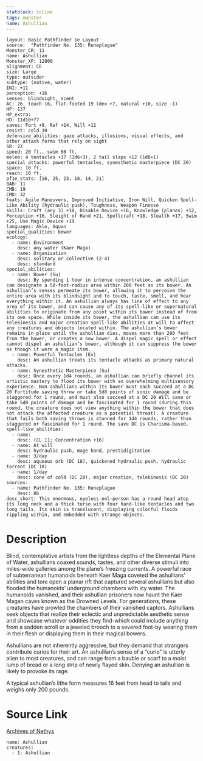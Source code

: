 ```yaml
---
statblock: inline
tags: monster
name: Ashullian
---
```

```statblock
layout: Basic Pathfinder 1e Layout
source:  "Pathfinder No. 135: Runeplague"
Monster_CR: 11
name: Ashullian
Monster_XP: 12800
alignment: CE
size: Large
type: outsider
subtype: (native, water)
INI: +11
perception: +16
senses: blindsight, scent
AC: 26, touch 16, flat-footed 19 (dex +7, natural +10, size -1)
HP: 137
HP_extra: 
HD: 11d10+77
saves: Fort +9, Ref +14, Will +11
resist: cold 30
defensive_abilities: gaze attacks, illusions, visual effects, and other attack forms that rely on sight
SR: 22
speed: 20 ft., swim 60 ft.
melee: 4 tentacles +17 (1d6+3), 2 tail slaps +12 (1d8+1)
special_attacks: powerful tentacles, synesthetic masterpiece (DC 20)
space: 10 ft.
reach: 10 ft.
pf1e_stats: [16, 25, 23, 18, 14, 21]
BAB: 11
CMB: 19
CMD: 32
feats: Agile Maneuvers, Improved Initiative, Iron Will, Quicken Spell-Like Ability (hydraulic push), Toughness, Weapon Finesse
skills: Craft (any 3) +18, Disable Device +16, Knowledge (planes) +12, Perception +16, Sleight of Hand +21, Spellcraft +18, Stealth +17, Swim +25, Use Magic Device +19
languages: Aklo, Aquan
special_qualities: bower
ecology:
  - name: Environment
    desc: any water (Kaer Maga)
  - name: Organisation
    desc: solitary or collective (2-4)
    desc: standard
special_abilities:
  - name: Bower (Su)
    desc: By spending 1 hour in intense concentration, an ashullian can designate a 50-foot-radius area within 200 feet as its bower. An ashullian’s senses permeate its bower, allowing it to perceive the entire area with its blindsight and to touch, taste, smell, and hear everything within it. An ashullian always has line of effect to any area of its bower, and can cause any of its spell-like or supernatural abilities to originate from any point within its bower instead of from its own space. While inside its bower, the ashullian can use its telekinesis and major creation spell-like abilities at will to affect any creatures and objects located within. The ashullian’s bower remains in place until the ashullian dies, moves more than 200 feet from the bower, or creates a new bower. A dispel magic spell or effect cannot dispel an ashullian’s bower, although it can suppress the bower as though it were a magic item.
  - name: Powerful Tentacles (Ex)
    desc: An ashullian treats its tentacle attacks as primary natural attacks.
  - name: Synesthetic Masterpiece (Su)
    desc: Once every 1d4 rounds, an ashullian can briefly channel its artistic mastery to flood its bower with an overwhelming multisensory experience. Non-ashullians within its bower must each succeed at a DC 20 Fortitude saving throw or take 5d8 points of sonic damage and be staggered for 1 round, and must also succeed at a DC 20 Will save or take 5d8 points of damage and be fascinated for 1 round (during this round, the creature does not view anything within the bower that does not attack the affected creature as a potential threat). A creature that fails both saving throws is stunned for 1d4 rounds, rather than staggered or fascinated for 1 round. The save DC is Charisma-based.
spell-like_abilities:
  - name:
    desc: (CL 11; Concentration +16)
  - name: At will
    desc: hydraulic push, mage hand, prestidigitation
  - name: 3/day
    desc: aqueous orb (DC 18), quickened hydraulic push, hydraulic torrent (DC 18)
  - name: 1/day
    desc: cone of cold (DC 20), major creation, telekinesis (DC 20)
sources:
  - name: Pathfinder No. 135: Runeplague
    desc: 86
desc_short: This enormous, eyeless eel-person has a round head atop its long neck and a thick torso with four hand-like tentacles and two long tails. Its skin is translucent, displaying colorful fluids rippling within, and embedded with strange objects.
```
# Description
Blind, contemplative artists from the lightless depths of the Elemental Plane of Water, ashullians coaxed sounds, tastes, and other diverse stimuli into miles-wide galleries among the plane’s freezing currents. A powerful race of subterranean humanoids beneath Kaer Maga coveted the ashullians’ abilities and tore open a planar rift that captured several ashullians but also flooded the humanoids’ underground chambers with icy water. The humanoids vanished, and their ashullian prisoners now haunt the Kaer Magan caves known as the Drowned Levels. For generations, these creatures have prowled the chambers of their vanished captors. Ashullians seek objects that realize their eclectic and unpredictable aesthetic sense and showcase whatever oddities they find-which could include anything from a sodden scroll or a jeweled brooch to a severed foot-by wearing them in their flesh or displaying them in their magical bowers.

 Ashullians are not inherently aggressive, but they demand that strangers contribute curios for their art. An ashullian’s sense of a “curio” is utterly alien to most creatures, and can range from a bauble or scarf to a moist lump of bread or a long strip of newly flayed skin. Denying an ashullian is likely to provoke its rage.

 A typical ashullian’s lithe form measures 16 feet from head to tails and weighs only 200 pounds.
# Source Link
[Archives of Nethys](https://aonprd.com/MonsterDisplay.aspx?ItemName=Ashullian)
```encounter-table
name: Ashullian
creatures:
  - 1: Ashullian
```
